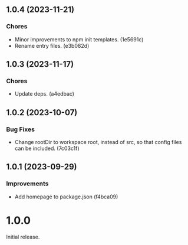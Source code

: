 ## 1.0.4 (2023-11-21)

### Chores

- Minor improvements to npm init templates. (1e5691c)
- Rename entry files. (e3b082d)

## 1.0.3 (2023-11-17)

### Chores

- Update deps. (a4edbac)

## 1.0.2 (2023-10-07)

### Bug Fixes

- Change rootDir to workspace root, instead of src, so that config files can be included. (7c03c1f)

## 1.0.1 (2023-09-29)

### Improvements

- Add homepage to package.json (f4bca09)

# 1.0.0

Initial release.
